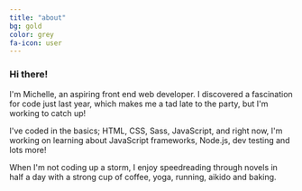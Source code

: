 ```yaml
---
title: "about"
bg: gold
color: grey
fa-icon: user
---
```


### Hi there!

I'm Michelle, an aspiring front end web developer. I discovered a fascination for code just last year, which makes me a tad late to the party, but I'm working to catch up! 

I've coded in the basics; HTML, CSS, Sass, JavaScript, and right now, I'm working on learning about JavaScript frameworks, Node.js, dev testing and lots more!

When I'm not coding up a storm, I enjoy speedreading through novels in half a day with a strong cup of coffee, yoga, running, aikido and baking.